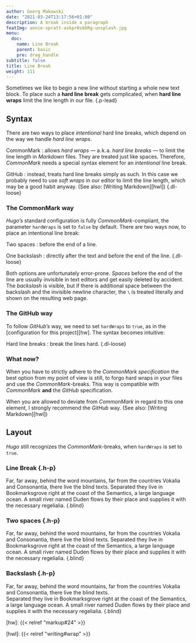 ```yaml
---
author: Georg Makowski
date: "2021-03-24T13:17:56+01:00"
description: A break inside a paragraph
featImg: annie-spratt-askpr0s66Rg-unsplash.jpg
menu:
  doc:
    name: Line Break
    parent: basic
    pre: drag_handle
subtitle: false
title: Line Break
weight: 111
---
```


Sometimes we like to begin a new line without starting a whole new text block. To place such a **hard line break** gets complicated, when **hard line wraps** limit the line length in our file.
{.p-lead} <!--more-->

## Syntax

There are two ways to place _intentional_ hard line breaks, which depend on the way we handle _hard line wraps_.

CommonMark
: allows _hard wraps_ — a.&hairsp;k.&hairsp;a. _hard line breaks_ — to limit the line length in _Markdown_ files. They are treated just like spaces. Therefore, _CommonMark_ needs a special syntax element for an _intentional_ line break.

GitHub
: instead, treats hard line breaks simply as such. In this case we probably need to use _soft wraps_ in our editor to limit the line length, which may be a good habit anyway. (See also: [Writing Markdown][hwl])
{.dl-loose}

### The CommonMark way

_Hugo’s_ standard configuration is fully _CommonMark_-compliant, the parameter `hardWraps` is set to `false` by default. There are two ways now, to place an intentional line break:

Two spaces
: before the end of a line.

One backslash
: directly after the text and before the end of the line.
{.dl-loose}

Both options are unfortunately error-prone. _Spaces_ before the end of the line are usually invisible in text editors and get easily deleted by accident. The _backslash_ is visible, but if there is additional space between the backslash and the invisible newline character, the `\` is treated literally and shown on the resulting web page.

### The GitHub way

To follow _GitHub’s_ way, we need to set `hardWraps` to `true`, as in the [configuration for this project][hw]. The syntax becomes intuitive:

Hard line breaks
: break the lines hard.
{.dl-loose}

### What now?

When you have to strictly adhere to the _CommonMark specification_ the best option from my point of view is still, to forgo hard wraps in your files and use the _CommonMark_-breaks. This way is compatible with _CommonMark_ **and** the _GitHub_ specification.

When you are allowed to deviate from _CommonMark_ in regard to this one element, I strongly recommend the _GitHub_ way. (See also: [Writing Markdown][hwl])

## Layout

_Hugo_ still recognizes the _CommonMark_-breaks, when `hardWraps` is set to `true`.

### Line Break {.h-p}

Far, far away, behind the word mountains, far from the countries Vokalia and Consonantia, there live the blind texts.
Separated they live in Bookmarksgrove right at the coast of the Semantics, a large language ocean. A small river named Duden flows by their place and supplies it with the necessary regelialia.
{.blind}

### Two spaces {.h-p}
Far, far away, behind the word mountains, far from the countries Vokalia and Consonantia, there live the blind texts.
Separated they live in Bookmarksgrove right at the coast of the Semantics, a large language ocean. A small river named Duden flows by their place and supplies it with the necessary regelialia.
{.blind}

### Backslash {.h-p}
Far, far away, behind the word mountains, far from the countries Vokalia and Consonantia, there live the blind texts.\
Separated they live in Bookmarksgrove right at the coast of the Semantics, a large language ocean. A small river named Duden flows by their place and supplies it with the necessary regelialia.
{.blind}

[hw]: {{< relref "markup#24" >}}

[hwl]: {{< relref "writing#wrap" >}}
